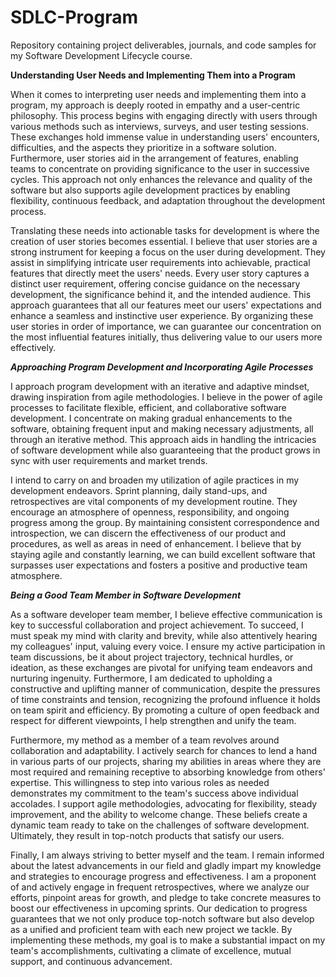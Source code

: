 # SDLC-Program
Repository containing project deliverables, journals, and code samples for my Software Development Lifecycle course.

**Understanding User Needs and Implementing Them into a Program**

When it comes to interpreting user needs and implementing them into a program, my approach is deeply rooted in empathy and a user-centric philosophy. This process begins with engaging directly with users through various methods such as interviews, surveys, and user testing sessions. These exchanges hold immense value in understanding users' encounters, difficulties, and the aspects they prioritize in a software solution. Furthermore, user stories aid in the arrangement of features, enabling teams to concentrate on providing significance to the user in successive cycles. This approach not only enhances the relevance and quality of the software but also supports agile development practices by enabling flexibility, continuous feedback, and adaptation throughout the development process.

Translating these needs into actionable tasks for development is where the creation of user stories becomes essential. I believe that user stories are a strong instrument for keeping a focus on the user during development. They assist in simplifying intricate user requirements into achievable, practical features that directly meet the users' needs. Every user story captures a distinct user requirement, offering concise guidance on the necessary development, the significance behind it, and the intended audience. This approach guarantees that all our features meet our users' expectations and enhance a seamless and instinctive user experience. By organizing these user stories in order of importance, we can guarantee our concentration on the most influential features initially, thus delivering value to our users more effectively.

_**Approaching Program Development and Incorporating Agile Processes**_

I approach program development with an iterative and adaptive mindset, drawing inspiration from agile methodologies.  I believe in the power of agile processes to facilitate flexible, efficient, and collaborative software development. I concentrate on making gradual enhancements to the software, obtaining frequent input and making necessary adjustments, all through an iterative method. This approach aids in handling the intricacies of software development while also guaranteeing that the product grows in sync with user requirements and market trends.

I intend to carry on and broaden my utilization of agile practices in my development endeavors. Sprint planning, daily stand-ups, and retrospectives are vital components of my development routine. They encourage an atmosphere of openness, responsibility, and ongoing progress among the group. By maintaining consistent correspondence and introspection, we can discern the effectiveness of our product and procedures, as well as areas in need of enhancement. I believe that by staying agile and constantly learning, we can build excellent software that surpasses user expectations and fosters a positive and productive team atmosphere.

_**Being a Good Team Member in Software Development**_

As a software developer team member, I believe effective communication is key to successful collaboration and project achievement. To succeed, I must speak my mind with clarity and brevity, while also attentively hearing my colleagues' input, valuing every voice. I ensure my active participation in team discussions, be it about project trajectory, technical hurdles, or ideation, as these exchanges are pivotal for unifying team endeavors and nurturing ingenuity. Furthermore, I am dedicated to upholding a constructive and uplifting manner of communication, despite the pressures of time constraints and tension, recognizing the profound influence it holds on team spirit and efficiency. By promoting a culture of open feedback and respect for different viewpoints, I help strengthen and unify the team.

Furthermore, my method as a member of a team revolves around collaboration and adaptability. I actively search for chances to lend a hand in various parts of our projects, sharing my abilities in areas where they are most required and remaining receptive to absorbing knowledge from others' expertise. This willingness to step into various roles as needed demonstrates my commitment to the team's success above individual accolades. I support agile methodologies, advocating for flexibility, steady improvement, and the ability to welcome change. These beliefs create a dynamic team ready to take on the challenges of software development. Ultimately, they result in top-notch products that satisfy our users.

Finally, I am always striving to better myself and the team. I remain informed about the latest advancements in our field and gladly impart my knowledge and strategies to encourage progress and effectiveness. I am a proponent of and actively engage in frequent retrospectives, where we analyze our efforts, pinpoint areas for growth, and pledge to take concrete measures to boost our effectiveness in upcoming sprints. Our dedication to progress guarantees that we not only produce top-notch software but also develop as a unified and proficient team with each new project we tackle. By implementing these methods, my goal is to make a substantial impact on my team's accomplishments, cultivating a climate of excellence, mutual support, and continuous advancement.
